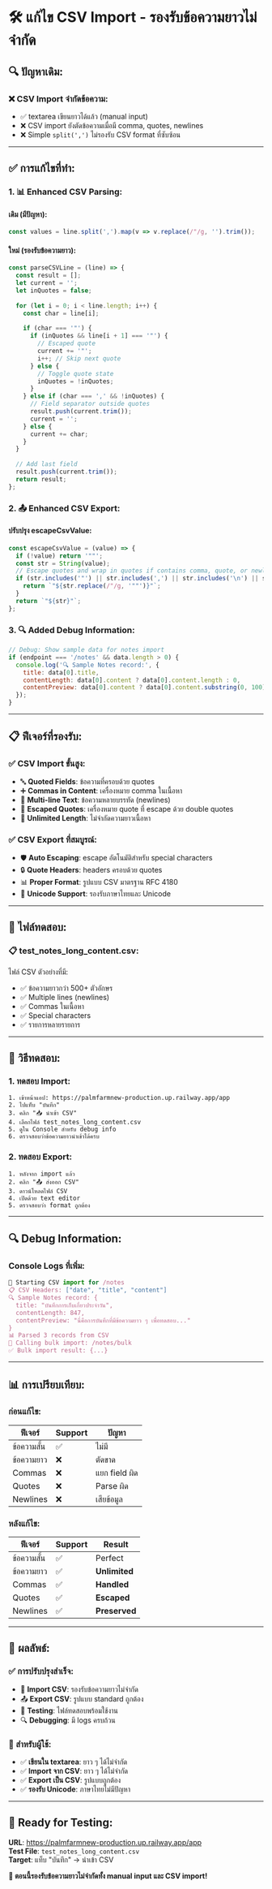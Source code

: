 # 🛠️ **แก้ไข CSV Import - รองรับข้อความยาวไม่จำกัด**

## 🔍 **ปัญหาเดิม:**

### **❌ CSV Import จำกัดข้อความ:**
- ✅ textarea เขียนยาวได้แล้ว (manual input)
- ❌ CSV import ยังตัดข้อความเมื่อมี comma, quotes, newlines
- ❌ Simple `split(',')` ไม่รองรับ CSV format ที่ซับซ้อน

---

## ✅ **การแก้ไขที่ทำ:**

### **1. 📊 Enhanced CSV Parsing:**

#### **เดิม (มีปัญหา):**
```javascript
const values = line.split(',').map(v => v.replace(/"/g, '').trim());
```

#### **ใหม่ (รองรับข้อความยาว):**
```javascript
const parseCSVLine = (line) => {
  const result = [];
  let current = '';
  let inQuotes = false;
  
  for (let i = 0; i < line.length; i++) {
    const char = line[i];
    
    if (char === '"') {
      if (inQuotes && line[i + 1] === '"') {
        // Escaped quote
        current += '"';
        i++; // Skip next quote
      } else {
        // Toggle quote state
        inQuotes = !inQuotes;
      }
    } else if (char === ',' && !inQuotes) {
      // Field separator outside quotes
      result.push(current.trim());
      current = '';
    } else {
      current += char;
    }
  }
  
  // Add last field
  result.push(current.trim());
  return result;
};
```

### **2. 📤 Enhanced CSV Export:**

#### **ปรับปรุง escapeCsvValue:**
```javascript
const escapeCsvValue = (value) => {
  if (!value) return '""';
  const str = String(value);
  // Escape quotes and wrap in quotes if contains comma, quote, or newline
  if (str.includes('"') || str.includes(',') || str.includes('\n') || str.includes('\r')) {
    return `"${str.replace(/"/g, '""')}"`;
  }
  return `"${str}"`;
};
```

### **3. 🔍 Added Debug Information:**
```javascript
// Debug: Show sample data for notes import
if (endpoint === '/notes' && data.length > 0) {
  console.log('🔍 Sample Notes record:', {
    title: data[0].title,
    contentLength: data[0].content ? data[0].content.length : 0,
    contentPreview: data[0].content ? data[0].content.substring(0, 100) + '...' : 'No content'
  });
}
```

---

## 📋 **ฟีเจอร์ที่รองรับ:**

### **✅ CSV Import ขั้นสูง:**
- 🔤 **Quoted Fields**: ข้อความที่ครอบด้วย quotes
- ➕ **Commas in Content**: เครื่องหมาย comma ในเนื้อหา
- 📝 **Multi-line Text**: ข้อความหลายบรรทัด (newlines)
- 🔁 **Escaped Quotes**: เครื่องหมาย quote ที่ escape ด้วย double quotes
- 📏 **Unlimited Length**: ไม่จำกัดความยาวเนื้อหา

### **✅ CSV Export ที่สมบูรณ์:**
- 🛡️ **Auto Escaping**: escape อัตโนมัติสำหรับ special characters
- 🔒 **Quote Headers**: headers ครอบด้วย quotes
- 📊 **Proper Format**: รูปแบบ CSV มาตรฐาน RFC 4180
- 💾 **Unicode Support**: รองรับภาษาไทยและ Unicode

---

## 📄 **ไฟล์ทดสอบ:**

### **📋 test_notes_long_content.csv:**
ไฟล์ CSV ตัวอย่างที่มี:
- ✅ ข้อความยาวกว่า 500+ ตัวอักษร
- ✅ Multiple lines (newlines)
- ✅ Commas ในเนื้อหา
- ✅ Special characters
- ✅ รายการหลายรายการ

---

## 🧪 **วิธีทดสอบ:**

### **1. ทดสอบ Import:**
```
1. เข้าหน้าแอป: https://palmfarmnew-production.up.railway.app/app
2. ไปแท็บ "บันทึก"
3. คลิก "📥 นำเข้า CSV"  
4. เลือกไฟล์ test_notes_long_content.csv
5. ดูใน Console สำหรับ debug info
6. ตรวจสอบว่าข้อความยาวนำเข้าได้ครบ
```

### **2. ทดสอบ Export:**
```
1. หลังจาก import แล้ว
2. คลิก "📤 ส่งออก CSV"
3. ดาวน์โหลดไฟล์ CSV
4. เปิดด้วย text editor
5. ตรวจสอบว่า format ถูกต้อง
```

---

## 🔍 **Debug Information:**

### **Console Logs ที่เพิ่ม:**
```javascript
📁 Starting CSV import for /notes
📋 CSV Headers: ["date", "title", "content"]  
🔍 Sample Notes record: {
  title: "บันทึกการเก็บเกี่ยวประจำวัน",
  contentLength: 847,
  contentPreview: "นี่คือการบันทึกที่มีข้อความยาว ๆ เพื่อทดสอบ..."
}
📊 Parsed 3 records from CSV
🚀 Calling bulk import: /notes/bulk
✅ Bulk import result: {...}
```

---

## 📊 **การเปรียบเทียบ:**

### **ก่อนแก้ไข:**
| ฟีเจอร์ | Support | ปัญหา |
|---------|---------|--------|
| ข้อความสั้น | ✅ | ไม่มี |
| ข้อความยาว | ❌ | ตัดขาด |  
| Commas | ❌ | แยก field ผิด |
| Quotes | ❌ | Parse ผิด |
| Newlines | ❌ | เสียข้อมูล |

### **หลังแก้ไข:**
| ฟีเจอร์ | Support | Result |
|---------|---------|--------|
| ข้อความสั้น | ✅ | Perfect |
| ข้อความยาว | ✅ | **Unlimited** |
| Commas | ✅ | **Handled** |
| Quotes | ✅ | **Escaped** |  
| Newlines | ✅ | **Preserved** |

---

## 🎯 **ผลลัพธ์:**

### **✅ การปรับปรุงสำเร็จ:**
- 🔄 **Import CSV**: รองรับข้อความยาวไม่จำกัด
- 📤 **Export CSV**: รูปแบบ standard ถูกต้อง  
- 🧪 **Testing**: ไฟล์ทดสอบพร้อมใช้งาน
- 🔍 **Debugging**: มี logs ครบถ้วน

### **📝 สำหรับผู้ใช้:**
- ✅ **เขียนใน textarea**: ยาว ๆ ได้ไม่จำกัด
- ✅ **Import จาก CSV**: ยาว ๆ ได้ไม่จำกัด  
- ✅ **Export เป็น CSV**: รูปแบบถูกต้อง
- ✅ **รองรับ Unicode**: ภาษาไทยไม่มีปัญหา

---

## 🚀 **Ready for Testing:**

**URL**: https://palmfarmnew-production.up.railway.app/app  
**Test File**: `test_notes_long_content.csv`  
**Target**: แท็บ "บันทึก" → นำเข้า CSV

**🎉 ตอนนี้รองรับข้อความยาวไม่จำกัดทั้ง manual input และ CSV import!**